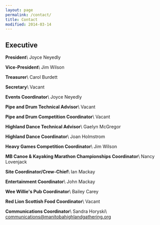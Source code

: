 ```yaml
---
layout: page
permalink: /contact/
title: Contact
modified: 2014-03-14
---
```


<div class="pagination" markdown="1">

## Executive ##
**President**\\
Joyce Neyedly

**Vice-President**\\
Jim Wilson

**Treasurer**\\
Carol Burdett

**Secretary**\\
Vacant

**Events Coordinator**\\
Joyce Neyedly

**Pipe and Drum Technical Advisor**\\
Vacant

**Pipe and Drum Competition Coordinator**\\
Vacant

**Highland Dance Technical Advisor**\\
Gaelyn McGregor

**Highland Dance Coordinator**\\
Joan Holmstrom

**Heavy Games Competition Coordinator**\\
Jim Wilson

**MB Canoe & Kayaking Marathon Championships Coordinator**\\
Nancy Lovenjack

**Site Coordinator/Crew-Chief**\\
Ian Mackay

**Entertainment Coordinator**\\
John Mackay

**Wee Willie's Pub Coordinator**\\
Bailey Carey

**Red Lion Scottish Food Coordinator**\\
Vacant

**Communications Coordinator**\\
Sandra Horyski\\
<communications@manitobahighlandgathering.org>

</div>
